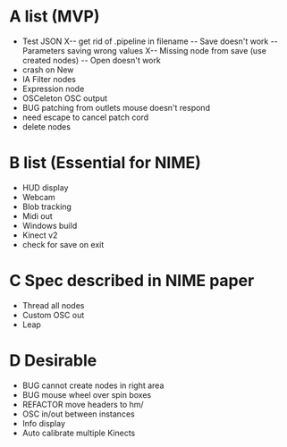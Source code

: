 A list (MVP)
============

- Test JSON
X-- get rid of .pipeline in filename
-- Save doesn't work
-- Parameters saving wrong values
X-- Missing node from save (use created nodes)
-- Open doesn't work
- crash on New
- IA Filter nodes
- Expression node
- OSCeleton OSC output
- BUG patching from outlets mouse doesn't respond
- need escape to cancel patch cord
- delete nodes

B list (Essential for NIME)
===========================

- HUD display
- Webcam
- Blob tracking
- Midi out
- Windows build
- Kinect v2
- check for save on exit

C Spec described in NIME paper
===========
- Thread all nodes
- Custom OSC out
- Leap

D Desirable
===========
- BUG cannot create nodes in right area
- BUG mouse wheel over spin boxes
- REFACTOR move headers to hm/
- OSC in/out between instances
- Info display
- Auto calibrate multiple Kinects
